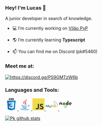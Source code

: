 ### Hey! I'm Lucas 🥳
A junior developer in search of knowledge.

- 💻 I’m currently working on [Vilão PvP](https://discord.gg/vilaopvp)

- 🌎 I’m currently learning **Typescript**

- 📫 You can find me on Discord (pk#5460)

<h3 align="left">Meet me at:</h3>
<p align="left">
<a href="https://discord.gg/https://discord.gg/PS9GMTzW6b" target="blank"><img align="center" src="https://cdn.discordapp.com/attachments/793337731072655371/793337946811662336/og-logo.gif" alt="https://discord.gg/PS9GMTzW6b" height="60" width="70" /></a>
</p>

<h3 align="left">Languages and Tools:</h3>
<p align="left"> <a href="https://www.w3schools.com/css/" target="_blank"> <img src="https://raw.githubusercontent.com/devicons/devicon/master/icons/css3/css3-original-wordmark.svg" alt="css3" width="40" height="40"/> </a> <a href="https://www.java.com" target="_blank"> <img src="https://raw.githubusercontent.com/devicons/devicon/master/icons/java/java-original.svg" alt="java" width="40" height="40"/> </a> <a href="https://developer.mozilla.org/en-US/docs/Web/JavaScript" target="_blank"> <img src="https://raw.githubusercontent.com/devicons/devicon/master/icons/javascript/javascript-original.svg" alt="javascript" width="40" height="40"/> </a> <a href="https://www.mysql.com/" target="_blank"> <img src="https://raw.githubusercontent.com/devicons/devicon/master/icons/mysql/mysql-original-wordmark.svg" alt="mysql" width="40" height="40"/> </a> <a href="https://nodejs.org" target="_blank"> <img src="https://raw.githubusercontent.com/devicons/devicon/master/icons/nodejs/nodejs-original-wordmark.svg" alt="nodejs" width="40" height="40"/> </a> </p>

[![Pk github stats](https://github-readme-stats.vercel.app/api?username=OLucasPk&show_icons=true&theme=merko&hide=["contribs","issues"])](https://github.com/OLucasPk)
